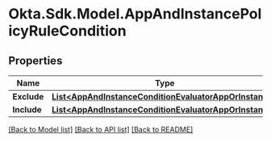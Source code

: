 # Okta.Sdk.Model.AppAndInstancePolicyRuleCondition

## Properties

Name | Type | Description | Notes
------------ | ------------- | ------------- | -------------
**Exclude** | [**List&lt;AppAndInstanceConditionEvaluatorAppOrInstance&gt;**](AppAndInstanceConditionEvaluatorAppOrInstance.md) |  | [optional] 
**Include** | [**List&lt;AppAndInstanceConditionEvaluatorAppOrInstance&gt;**](AppAndInstanceConditionEvaluatorAppOrInstance.md) |  | [optional] 

[[Back to Model list]](../README.md#documentation-for-models) [[Back to API list]](../README.md#documentation-for-api-endpoints) [[Back to README]](../README.md)

